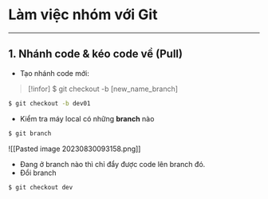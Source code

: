 # Làm việc nhóm với Git
---
## 1. Nhánh code & kéo code về (Pull)
- Tạo nhánh code mới:
>[!infor] $ git checkout -b [new_name_branch]

```bash
$ git checkout -b dev01
```

- Kiểm tra máy local có những **branch** nào
```bash
$ git branch
```
![[Pasted image 20230830093158.png]]

- Đang ở branch nào thì chỉ đẩy được code lên branch đó.
- Đổi branch

```bash
$ git checkout dev
```



